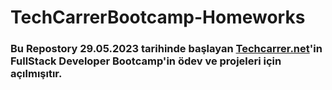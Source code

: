 # TechCarrerBootcamp-Homeworks

### Bu Repostory 29.05.2023 tarihinde başlayan [Techcarrer.net](https://www.techcareer.net/)'in FullStack Developer Bootcamp'in ödev ve projeleri için açılmışıtır.
